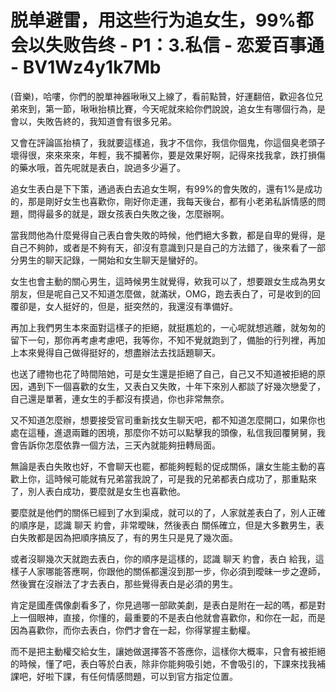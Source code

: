 # 脱单避雷，用这些行为追女生，99%都会以失败告终 - P1：3.私信 - 恋爱百事通 - BV1Wz4y1k7Mb

(音樂)，哈嘍，你們的脫單神器啾啾又上線了，看前點贊，好運翻倍，歡迎各位兄弟來到，第一節，啾啾抬槓比賽，今天呢就來給你們說說，追女生有哪個行為，是會以，失敗告終的，我知道會有很多兄弟。

又會在評論區抬槓了，我就要這樣追，我才不信你，我信你個鬼，你這個臭老頭子壞得很，來來來來，年輕，我不攔著你，要是效果好啊，記得來找我拿，跌打損傷的藥水哦，首先呢就是表白，說過多少遍了。

追女生表白是下下策，通過表白去追女生啊，有99%的會失敗的，還有1%是成功的，那是剛好女生也喜歡你，剛好你走運，我每天後台，都有小老弟私訴情感的問題，問得最多的就是，跟女孩表白失敗之後，怎麼辦啊。

當我問他為什麼覺得自己表白會失敗的時候，他們絕大多數，都是自卑的覺得，是自己不夠帥，或者是不夠有天，卻沒有意識到只是自己的方法錯了，後來看了一部分男生的聊天記錄，一開始和女生聊天是蠻好的。

女生也會主動的關心男生，這時候男生就覺得，欸我可以了，想要跟女生成為男女朋友，但是呢自己又不知道怎麼做，就滿狀，OMG，跑去表白了，可是收到的回覆卻是，女人挺好的，但是，挺突然的，我還沒有準備好。

再加上我們男生本來面對這樣子的拒絕，就挺尷尬的，一心呢就想逃離，就匆匆的留下一句，那你再考慮考慮吧，我等你，不知不覺就跑到了，備胎的行列裡，再加上本來覺得自己做得挺好的，想盡辦法去找話題聊天。

也送了禮物也花了時間陪她，可是女生還是拒絕了自己，自己又不知道被拒絕的原因，遇到下一個喜歡的女生，又表白又失敗，十年下來別人都談了好幾次戀愛了，自己還是單著，連女生的手都沒有摸過，你也非常無奈。

又不知道怎麼辦，想要接受官司重新找女生聊天吧，都不知道怎麼開口，如果你也處在這種，進退兩難的困境，那麼你不妨可以點擊我的頭像，私信我回覆舅舅，我會告訴你怎麼依靠一個方法，三天內就能夠扭轉局面。

無論是表白失敗也好，不會聊天也罷，都能夠輕鬆的促成關係，讓女生能主動的喜歡上你，這時候可能就有兄弟當我說了，可是我的兄弟都表白成功了，那重點來了，別人表白成功，要麼就是女生也喜歡他。

要麼就是他們的關係已經到了水到渠成，就可以的了，人家就差表白了，別人正確的順序是，認識 聊天 約會，非常曖昧，然後表白 關係確立，但是大多數男生，表白失敗都是因為把順序搞反了，有的男生只是見了幾次面。

或者沒聊幾次天就跑去表白，你的順序是這樣的，認識 聊天 約會，表白 給我，這樣子人家哪能答應啊，你跟他的關係都還沒到那一步，你必須到曖昧一步之遼師，然後實在沒辦法了才去表白，那些覺得表白是必須的男生。

肯定是國產偶像劇看多了，你見過哪一部歐美劇，是表白是附在一起的嗎，都是對上一個眼神，直接，你懂的，最重要的不是表白他就會喜歡你，和你在一起，而是因為喜歡你，而你去表白，你們才會在一起，你得掌握主動權。

而不是把主動權交給女生，讓她做選擇答不答應你，這樣你大概率，只會有被拒絕的時候，懂了吧，表白等於白表，除非你能夠吸引她，不會吸引的，下課來找我補課吧，好啦下課，有任何情感問題，可以到官方指定位置。

